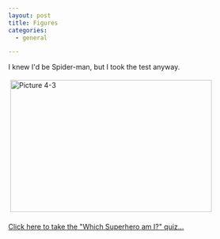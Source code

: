 ```yaml
---
layout: post
title: Figures
categories:
  - general

---
```


<p>
I knew I'd be Spider-man, but I took the test anyway.  
</p><p>
<img src="http://www.levjoy.com/blog/wp-content/uploads/2007/01/Picture%204-3.png" height="267" width="407" border="0" hspace="4" vspace="4" alt="Picture 4-3" />
<br /><a href="http://www.thesuperheroquiz.com/">
<br />Click here to take the "Which Superhero am I?" quiz...
<br /></a>
</p>
